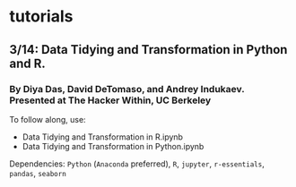 # tutorials

## 3/14: Data Tidying and Transformation in Python and R. 
### By Diya Das, David DeTomaso, and Andrey Indukaev. Presented at The Hacker Within, UC Berkeley
To follow along, use:
- Data Tidying and Transformation in R.ipynb
- Data Tidying and Transformation in Python.ipynb

Dependencies: `Python` (`Anaconda` preferred), `R`, `jupyter`, `r-essentials`, `pandas`, `seaborn`
